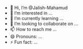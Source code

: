 - 👋 Hi, I’m @Jalish-Mahamud
- 👀 I’m interested in ...
- 🌱 I’m currently learning ...
- 💞️ I’m looking to collaborate on ...
- 📫 How to reach me ...
- 😄 Pronouns: ...
- ⚡ Fun fact: ...

<!---
Jalish-Mahamud/Jalish-Mahamud is a ✨ special ✨ repository because its `README.md` (this file) appears on your GitHub profile.
You can click the Preview link to take a look at your changes.
--->
